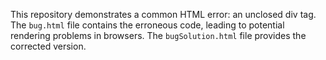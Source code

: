 This repository demonstrates a common HTML error: an unclosed div tag.  The `bug.html` file contains the erroneous code, leading to potential rendering problems in browsers. The `bugSolution.html` file provides the corrected version.